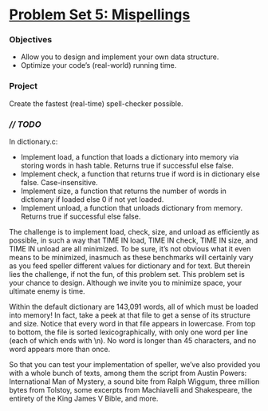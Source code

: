 # [Problem Set 5: Mispellings](http://cdn.cs50.net/2016/x/psets/5/pset5/pset5.html)

### Objectives
- Allow you to design and implement your own data structure.
- Optimize your code’s (real-world) running time.

### Project
Create the fastest (real-time) spell-checker possible.

### *// TODO*
In dictionary.c:
- Implement load, a function that loads a dictionary into memory via storing words in hash table. Returns true if successful else false.
- Implement check, a function that returns true if word is in dictionary else false. Case-insensitive.
- Implement size, a function that returns the number of words in dictionary if loaded else 0 if not yet loaded.
- Implement unload, a function that unloads dictionary from memory.  Returns true if successful else false.

The challenge is to implement load, check, size, and unload as efficiently as possible, in such a way that TIME IN load, TIME IN check, TIME IN size, and TIME IN unload are all minimized. To be sure, it’s not obvious what it even means to be minimized, inasmuch as these benchmarks will certainly vary as you feed speller different values for dictionary and for text. But therein lies the challenge, if not the fun, of this problem set. This problem set is your chance to design. Although we invite you to minimize space, your ultimate enemy is time.

Within the default dictionary are 143,091 words, all of which must be loaded into memory! In fact, take a peek at that file to get a sense of its structure and size. Notice that every word in that file appears in lowercase. From top to bottom, the file is sorted lexicographically, with only one word per line (each of which ends with \n). No word is longer than 45 characters, and no word appears more than once.

So that you can test your implementation of speller, we’ve also provided you with a whole bunch of texts, among them the script from Austin Powers: International Man of Mystery, a sound bite from Ralph Wiggum, three million bytes from Tolstoy, some excerpts from Machiavelli and Shakespeare, the entirety of the King James V Bible, and more.
